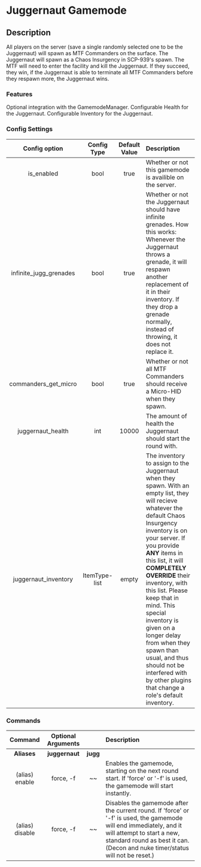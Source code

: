 Juggernaut Gamemode
======
## Description
All players on the server (save a single randomly selected one to be the Juggernaut) will spawn as MTF Commanders on the surface. The Juggernaut will spawn as a Chaos Insurgency in SCP-939's spawn. The MTF will need to enter the facility and kill the Juggernaut. If they succeed, they win, if the Juggernaut is able to terminate all MTF Commanders before they respawn more, the Juggernaut wins.

### Features
Optional integration with the GamemodeManager.
Configurable Health for the Juggernaut.
Configurable Inventory for the Juggernaut.

### Config Settings
Config option | Config Type | Default Value | Description
:---: | :---: | :---: | :------
is_enabled | bool | true | Whether or not this gamemode is availible on the server.
infinite_jugg_grenades | bool | true | Whether or not the Juggernaut should have infinite grenades. How this works: Whenever the Juggernaut throws a grenade, it will respawn another replacement of it in their inventory. If they drop a grenade normally, instead of throwing, it does not replace it.
commanders_get_micro | bool | true | Whether or not all MTF Commanders should receive a Micro-HID when they spawn.
juggernaut_health | int | 10000 | The amount of health the Juggernaut should start the round with.
juggernaut_inventory | ItemType-list | empty | The inventory to assign to the Juggernaut when they spawn. With an empty list, they will recieve whatever the default Chaos Insurgency inventory is on your server. If you provide **ANY** items in this list, it will **COMPLETELY OVERRIDE** their inventory, with this list. Please keep that in mind. This special inventory is given on a longer delay from when they spawn than usual, and thus should not be interfered with by other plugins that change a role's default inventory.

### Commands
Command | Optional Arguments | | Description
:---: | :---: | :---: | :------
**Aliases** | **juggernaut** | **jugg**
(alias) enable | force, -f | ~~ | Enables the gamemode, starting on the next round start. If 'force' or '-f' is used, the gamemode will start instantly.
(alias) disable | force, -f | ~~ | Disables the gamemode after the current round. If 'force' or '-f' is used, the gamemode will end immediately, and it will attempt to start a new, standard round as best it can. (Decon and nuke timer/status will not be reset.)
